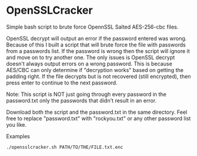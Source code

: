# OpenSSLCracker
Simple bash script to brute force OpennSSL Salted AES-256-cbc files.

OpenSSL decrypt will output an error if the password entered was wrong. Because of this I built a script that will brute force the file with passwords from a passwords list. If the password is wrong then the script will ignore it and move on to try another one. The only issues is OpenSSL decrypt doesn't always output errors on a wrong password. This is because AES/CBC can only determine if "decryption works" based on getting the padding right. If the file decrypts but is not recovered (still encrypted), then press enter to continue to the next password.

Note: This script is NOT just going through every password in the password.txt only the passwords that didn't result in an error.

Download both the script and the password.txt in the same directory. Feel free to replace "password.txt" with "rockyou.txt" or any other password list you like.

Examples

```./opensslcracker.sh PATH/TO/THE/FILE.txt.enc```
